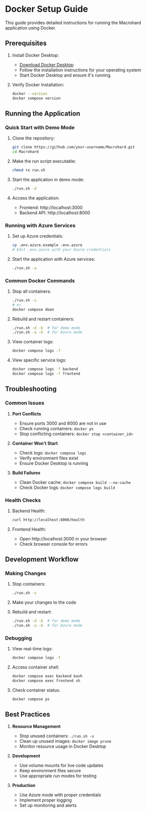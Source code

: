 # Docker Setup Guide

This guide provides detailed instructions for running the Macrohard application using Docker.

## Prerequisites

1. Install Docker Desktop:
   - [Download Docker Desktop](https://www.docker.com/products/docker-desktop)
   - Follow the installation instructions for your operating system
   - Start Docker Desktop and ensure it's running

2. Verify Docker Installation:
   ```bash
   docker --version
   docker compose version
   ```

## Running the Application

### Quick Start with Demo Mode

1. Clone the repository:
   ```bash
   git clone https://github.com/your-username/Macrohard.git
   cd Macrohard
   ```

2. Make the run script executable:
   ```bash
   chmod +x run.sh
   ```

3. Start the application in demo mode:
   ```bash
   ./run.sh -d
   ```

4. Access the application:
   - Frontend: http://localhost:3000
   - Backend API: http://localhost:8000

### Running with Azure Services

1. Set up Azure credentials:
   ```bash
   cp .env.azure.example .env.azure
   # Edit .env.azure with your Azure credentials
   ```

2. Start the application with Azure services:
   ```bash
   ./run.sh -a
   ```

### Common Docker Commands

1. Stop all containers:
   ```bash
   ./run.sh -s
   # or
   docker compose down
   ```

2. Rebuild and restart containers:
   ```bash
   ./run.sh -d -b  # for demo mode
   ./run.sh -a -b  # for Azure mode
   ```

3. View container logs:
   ```bash
   docker compose logs -f
   ```

4. View specific service logs:
   ```bash
   docker compose logs -f backend
   docker compose logs -f frontend
   ```

## Troubleshooting

### Common Issues

1. **Port Conflicts**
   - Ensure ports 3000 and 8000 are not in use
   - Check running containers: `docker ps`
   - Stop conflicting containers: `docker stop <container_id>`

2. **Container Won't Start**
   - Check logs: `docker compose logs`
   - Verify environment files exist
   - Ensure Docker Desktop is running

3. **Build Failures**
   - Clean Docker cache: `docker compose build --no-cache`
   - Check Docker logs: `docker compose logs build`

### Health Checks

1. Backend Health:
   ```bash
   curl http://localhost:8000/health
   ```

2. Frontend Health:
   - Open http://localhost:3000 in your browser
   - Check browser console for errors

## Development Workflow

### Making Changes

1. Stop containers:
   ```bash
   ./run.sh -s
   ```

2. Make your changes to the code

3. Rebuild and restart:
   ```bash
   ./run.sh -d -b  # for demo mode
   ./run.sh -a -b  # for Azure mode
   ```

### Debugging

1. View real-time logs:
   ```bash
   docker compose logs -f
   ```

2. Access container shell:
   ```bash
   docker compose exec backend bash
   docker compose exec frontend sh
   ```

3. Check container status:
   ```bash
   docker compose ps
   ```

## Best Practices

1. **Resource Management**
   - Stop unused containers: `./run.sh -s`
   - Clean up unused images: `docker image prune`
   - Monitor resource usage in Docker Desktop

2. **Development**
   - Use volume mounts for live code updates
   - Keep environment files secure
   - Use appropriate run modes for testing

3. **Production**
   - Use Azure mode with proper credentials
   - Implement proper logging
   - Set up monitoring and alerts 
